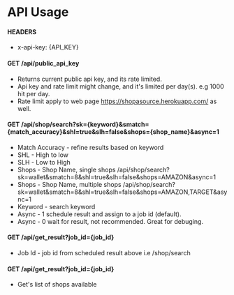 # API Usage

#### HEADERS ####
* x-api-key: {API_KEY}

#### GET /api/public_api_key ####
* Returns current public api key, and its rate limited.
* Api key and rate limit might change, and it's limited per day(s). e.g 1000 hit per day.
* Rate limit apply to web page https://shopasource.herokuapp.com/ as well.

#### GET /api/shop/search?sk={keyword}&smatch={match_accuracy}&shl=true&slh=false&shops={shop_name}&async=1 ####
* Match Accuracy - refine results based on keyword
* SHL - High to low
* SLH - Low to High
* Shops - Shop Name, single shops /api/shop/search?sk=wallet&smatch=8&shl=true&slh=false&shops=AMAZON&async=1
* Shops - Shop Name, multiple shops /api/shop/search?sk=wallet&smatch=8&shl=true&slh=false&shops=AMAZON,TARGET&async=1
* Keyword - search keyword
* Async - 1 schedule result and assign to a job id (default).
* Async - 0 wait for result, not recommended. Great for debuging.

#### GET /api/get_result?job_id={job_id} ####
* Job Id - job id from scheduled result above i.e /shop/search

#### GET /api/get_result?job_id={job_id} ####
* Get's list of shops available
